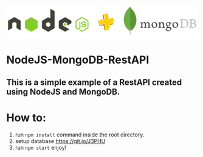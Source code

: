 ![nodejs](./header.png)

# NodeJS-MongoDB-RestAPI

## This is a simple example of a RestAPI created using NodeJS and MongoDB.




# How to:

1. run `npm install` command inside the root directory.
2. setup database https://git.io/J3PHU
3. run `npm start`  enjoy!
